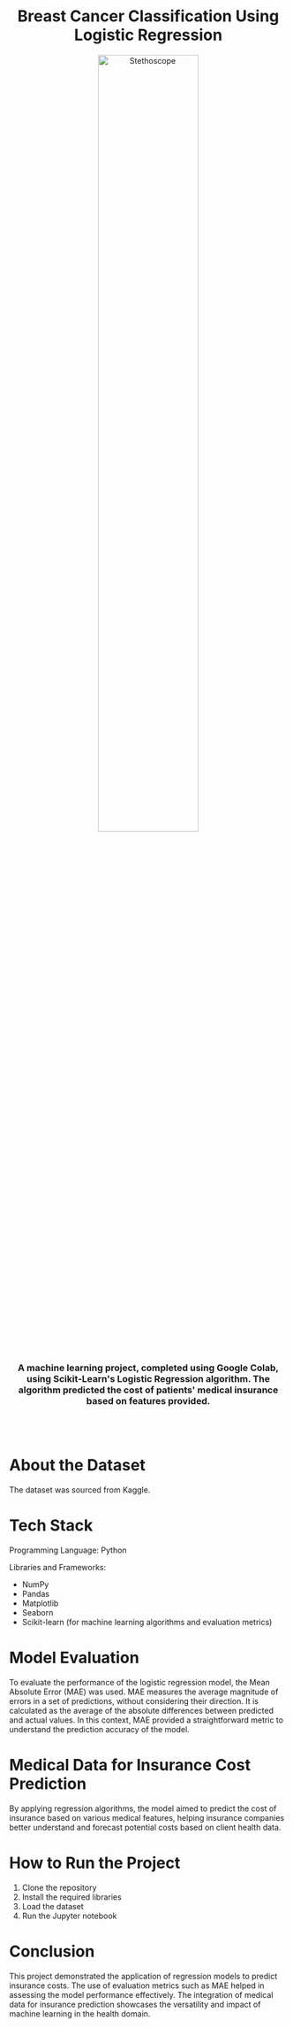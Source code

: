 <h1 align="center">Breast Cancer Classification Using Logistic Regression</h1>

<p align="center">
  <img src="https://parade.com/.image/t_share/MTk3ODA5MzgwMTk4OTgzNDc0/how-much-healthcare-costs-during-your-life-jean-chatzky.jpg"
       alt="Stethoscope" width="60%" />

</p>
<h3 align="center">A machine learning project, completed using Google Colab, using Scikit-Learn's Logistic Regression algorithm. The algorithm predicted the cost of patients' medical insurance based on features provided.</h3>

<br>
<br>

<h1 align="left">About the Dataset</h1>
<p align="left">The dataset was sourced from Kaggle.</p>

<h1 align="left">Tech Stack</h1>
<p>Programming Language: Python</p>
<p>Libraries and Frameworks:</p>
<ul>
    <li>NumPy</li>
    <li>Pandas</li>
    <li>Matplotlib</li>
    <li>Seaborn</li>
    <li>Scikit-learn (for machine learning algorithms and evaluation metrics)</li>
</ul>

<h1 align="left">Model Evaluation</h1>
<p>To evaluate the performance of the logistic regression model, the Mean Absolute Error (MAE) was used. MAE measures the average magnitude of errors in a set of predictions, without considering their direction. It is calculated as the average of the absolute differences between predicted and actual values. In this context, MAE provided a straightforward metric to understand the prediction accuracy of the model.</p>

<h1 align="left">Medical Data for Insurance Cost Prediction</h1>
<p>By applying regression algorithms, the model aimed to predict the cost of insurance based on various medical features, helping insurance companies better understand and forecast potential costs based on client health data.</p>

<h1 align="left">How to Run the Project</h1>
<ol>
    <li>Clone the repository</li>
    <li>Install the required libraries</li>
    <li>Load the dataset</li>
    <li>Run the Jupyter notebook</li>
</ol>

<h1 align="left">Conclusion</h1>
<p>This project demonstrated the application of regression models to predict insurance costs. The use of evaluation metrics such as MAE helped in assessing the model performance effectively. The integration of medical data for insurance prediction showcases the versatility and impact of machine learning in the health domain.</p>
